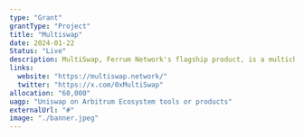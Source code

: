 ```yaml
---
type: "Grant"
grantType: "Project"
title: "Multiswap"
date: 2024-01-22
Status: "Live"
description: MultiSwap, Ferrum Network's flagship product, is a multichain DEX aggregator that enables seamless crosschain swaps without lock-and-mint bridging mechanisms. By leveraging Uniswap's DEX liquidity, it boosts volume and TVL on Uniswap.
links:
  website: "https://multiswap.network/"
  twitter: "https://x.com/0xMultiSwap"
allocation: "60,000"
uagp: "Uniswap on Arbitrum Ecosystem tools or products"
externalUrl: "#"
image: "./banner.jpeg"
---
```

